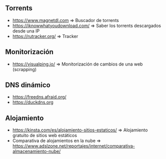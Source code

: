 ## Torrents
* https://www.magnetdl.com => Buscador de torrents
* https://iknowwhatyoudownload.com/ => Saber los torrents descargados desde una IP
* https://rutracker.org/ => Tracker

## Monitorización
* https://visualping.io/ => Monitorización de cambios de una web (scrapping)

## DNS dinámico
* https://freedns.afraid.org/
* https://duckdns.org

## Alojamiento
* https://kinsta.com/es/alojamiento-sitios-estaticos/ => Alojamiento gratuito de sitios web estáticos
* Comparativa de alojamientos en la nube => https://www.adslzone.net/reportajes/internet/comparativa-almacenamiento-nube/
